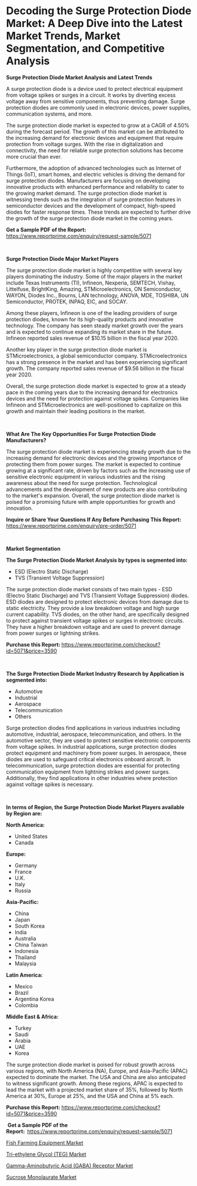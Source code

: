 <p><h1>Decoding the Surge Protection Diode Market: A Deep Dive into the Latest Market Trends, Market Segmentation, and Competitive Analysis</h1></p><p><strong>Surge Protection Diode Market Analysis and Latest Trends</strong></p>
<p><p>A surge protection diode is a device used to protect electrical equipment from voltage spikes or surges in a circuit. It works by diverting excess voltage away from sensitive components, thus preventing damage. Surge protection diodes are commonly used in electronic devices, power supplies, communication systems, and more.</p><p>The surge protection diode market is expected to grow at a CAGR of 4.50% during the forecast period. The growth of this market can be attributed to the increasing demand for electronic devices and equipment that require protection from voltage surges. With the rise in digitalization and connectivity, the need for reliable surge protection solutions has become more crucial than ever.</p><p>Furthermore, the adoption of advanced technologies such as Internet of Things (IoT), smart homes, and electric vehicles is driving the demand for surge protection diodes. Manufacturers are focusing on developing innovative products with enhanced performance and reliability to cater to the growing market demand. The surge protection diode market is witnessing trends such as the integration of surge protection features in semiconductor devices and the development of compact, high-speed diodes for faster response times. These trends are expected to further drive the growth of the surge protection diode market in the coming years.</p></p>
<p><strong>Get a Sample PDF of the Report:&nbsp;</strong> <a href="https://www.reportprime.com/enquiry/request-sample/5071">https://www.reportprime.com/enquiry/request-sample/5071</a></p>
<p>&nbsp;</p>
<p><strong>Surge Protection Diode Major Market Players</strong></p>
<p><p>The surge protection diode market is highly competitive with several key players dominating the industry. Some of the major players in the market include Texas Instruments (TI), Infineon, Nexperia, SEMTECH, Vishay, Littelfuse, BrightKing, Amazing, STMicroelectronics, ON Semiconductor, WAYON, Diodes Inc., Bourns, LAN technology, ANOVA, MDE, TOSHIBA, UN Semiconductor, PROTEK, INPAQ, EIC, and SOCAY.</p><p>Among these players, Infineon is one of the leading providers of surge protection diodes, known for its high-quality products and innovative technology. The company has seen steady market growth over the years and is expected to continue expanding its market share in the future. Infineon reported sales revenue of $10.15 billion in the fiscal year 2020.</p><p>Another key player in the surge protection diode market is STMicroelectronics, a global semiconductor company. STMicroelectronics has a strong presence in the market and has been experiencing significant growth. The company reported sales revenue of $9.56 billion in the fiscal year 2020.</p><p>Overall, the surge protection diode market is expected to grow at a steady pace in the coming years due to the increasing demand for electronics devices and the need for protection against voltage spikes. Companies like Infineon and STMicroelectronics are well-positioned to capitalize on this growth and maintain their leading positions in the market.</p></p>
<p>&nbsp;</p>
<p><strong>What Are The Key Opportunities For Surge Protection Diode Manufacturers?</strong></p>
<p><p>The surge protection diode market is experiencing steady growth due to the increasing demand for electronic devices and the growing importance of protecting them from power surges. The market is expected to continue growing at a significant rate, driven by factors such as the increasing use of sensitive electronic equipment in various industries and the rising awareness about the need for surge protection. Technological advancements and the development of new products are also contributing to the market's expansion. Overall, the surge protection diode market is poised for a promising future with ample opportunities for growth and innovation.</p></p>
<p><strong>Inquire or Share Your Questions If Any Before Purchasing This Report:</strong> <a href="https://www.reportprime.com/enquiry/pre-order/5071">https://www.reportprime.com/enquiry/pre-order/5071</a></p>
<p>&nbsp;</p>
<p><strong>Market Segmentation</strong></p>
<p><strong>The Surge Protection Diode Market Analysis by types is segmented into:</strong></p>
<p><ul><li>ESD (Electro Static Discharge)</li><li>TVS (Transient Voltage Suppression)</li></ul></p>
<p><p>The surge protection diode market consists of two main types - ESD (Electro Static Discharge) and TVS (Transient Voltage Suppression) diodes. ESD diodes are designed to protect electronic devices from damage due to static electricity. They provide a low breakdown voltage and high surge current capability. TVS diodes, on the other hand, are specifically designed to protect against transient voltage spikes or surges in electronic circuits. They have a higher breakdown voltage and are used to prevent damage from power surges or lightning strikes.</p></p>
<p><strong>Purchase this Report:&nbsp;</strong><a href="https://www.reportprime.com/checkout?id=5071&price=3590">https://www.reportprime.com/checkout?id=5071&price=3590</a></p>
<p>&nbsp;</p>
<p><strong>The Surge Protection Diode Market Industry Research by Application is segmented into:</strong></p>
<p><ul><li>Automotive</li><li>Industrial</li><li>Aerospace</li><li>Telecommunication</li><li>Others</li></ul></p>
<p><p>Surge protection diodes find applications in various industries including automotive, industrial, aerospace, telecommunication, and others. In the automotive sector, they are used to protect sensitive electronic components from voltage spikes. In industrial applications, surge protection diodes protect equipment and machinery from power surges. In aerospace, these diodes are used to safeguard critical electronics onboard aircraft. In telecommunication, surge protection diodes are essential for protecting communication equipment from lightning strikes and power surges. Additionally, they find applications in other industries where protection against voltage spikes is necessary.</p></p>
<p>&nbsp;</p>
<p><strong>In terms of Region, the Surge Protection Diode Market Players available by Region are:</strong></p>
<p>
    <p> <strong> North America: </strong>
        <ul>
            <li>United States</li>
            <li>Canada</li>
        </ul>
        </p> 
    <p> <strong> Europe: </strong>
        <ul>
            <li>Germany</li>
            <li>France</li>
            <li>U.K.</li>
            <li>Italy</li>
            <li>Russia</li>
        </ul>
        </p> 
    <p> <strong> Asia-Pacific: </strong>
        <ul>
            <li>China</li>
            <li>Japan</li>
            <li>South Korea</li>
            <li>India</li>
            <li>Australia</li>
            <li>China Taiwan</li>
            <li>Indonesia</li>
            <li>Thailand</li>
            <li>Malaysia</li>
        </ul>
        </p> 
    <p> <strong> Latin America: </strong>
        <ul>
            <li>Mexico</li>
            <li>Brazil</li>
            <li>Argentina Korea</li>
            <li>Colombia</li>
        </ul>
        </p> 
    <p> <strong> Middle East & Africa: </strong>
        <ul>
            <li>Turkey</li>
            <li>Saudi</li>
            <li>Arabia</li>
            <li>UAE</li>
            <li>Korea</li>
        </ul>
    </p>
    </p>
<p><p>The surge protection diode market is poised for robust growth across various regions, with North America (NA), Europe, and Asia-Pacific (APAC) expected to dominate the market. The USA and China are also anticipated to witness significant growth. Among these regions, APAC is expected to lead the market with a projected market share of 35%, followed by North America at 30%, Europe at 25%, and the USA and China at 5% each.</p></p>
<p><strong>Purchase this Report: </strong><a href="https://www.reportprime.com/checkout?id=5071&price=3590">https://www.reportprime.com/checkout?id=5071&price=3590</a></p>
<p>&nbsp;<strong>Get a Sample PDF of the Report:&nbsp;&nbsp;</strong><a href="https://www.reportprime.com/enquiry/request-sample/5071">https://www.reportprime.com/enquiry/request-sample/5071</a></p>
<p><strong></strong></p>
<p><p><a href="https://view.publitas.com/reportprime-1/global-fish-farming-equipment-market-size-and-market-trends-insights-and-projections-from-2024-to-2031/">Fish Farming Equipment Market</a></p><p><a href="https://www.linkedin.com/pulse/tri-ethylene-glycol-teg-market-size-2024-2031-global-industrial-ovb7e?trackingId=%2F7%2FglvVz%2BBEWoJBlq3olLw%3D%3D">Tri-ethylene Glycol (TEG) Market</a></p><p><a href="https://www.linkedin.com/pulse/gamma-aminobutyric-acid-gaba-receptor-market-size-growth-segmentation-9toae?trackingId=2MakI5gMzAsvkmDUMqtYLw%3D%3D">Gamma-Aminobutyric Acid (GABA) Receptor Market</a></p><p><a href="https://cute-banjo-8ca.notion.site/Sucrose-Monolaurate-Market-Size-Share-Trends-Analysis-Report-By-Material-By-Type-By-End-user-B-a34fb39500fe495a8c6a689520c2d0a6">Sucrose Monolaurate Market</a></p></p>